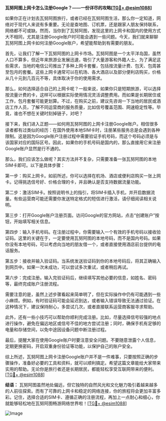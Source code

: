 **瓦努阿图上网卡怎么注册Google？——一份详尽的攻略[[TG💪+ @esim1088](https://t.me/s/esim1088)]**

如果你正在计划去瓦努阿图旅行，或者已经在瓦努阿图生活，那么你一定知道，网络对于现代人来说有多重要。无论是查地图、订机票，还是跟家人朋友保持联系，网络都不可或缺。然而，当你到了瓦努阿图，发现这里的上网卡和国内的使用方式大不相同，尤其是注册Google账户时可能会遇到一些问题。今天，我们就来聊聊瓦努阿图上网卡如何注册Google账户，希望能帮助到有需要的朋友。

首先，让我们了解一下瓦努阿图的上网卡市场。瓦努阿图是一个太平洋岛国，虽然人口不算多，但近年来旅游业发展迅速，吸引了大量游客和外籍人士。为了满足这些需求，当地的电信公司推出了多种上网卡套餐，包括按流量计费、包天、包周甚至包月的套餐。这些上网卡通常可以在机场、各大酒店以及部分便利店购买，价格从几十元到几百元不等，具体取决于你的使用需求。

那么，如何选择适合自己的上网卡呢？一般来说，如果你只是短期旅游，可以选择按流量计费的卡，这样可以根据实际使用情况灵活调整费用。而如果是长期居住或工作，包月套餐可能更划算。不过，在购买之前，建议先咨询一下当地的居民或酒店工作人员，了解不同运营商的服务质量，比如信号覆盖范围、网速稳定性等。毕竟，谁也不想在关键时刻掉链子，对吧？

接下来，我们进入正题——如何用瓦努阿图的上网卡注册Google账户。相信很多读者都有过类似的经历：在国外使用本地SIM卡时，注册某些服务总是会遇到各种限制。这是因为Google账户注册过程中需要验证手机号码，而这个号码必须是与该国家对应的国际区号。因此，如果你的手机号码是国内的，那么直接用它来注册Google账户显然是行不通的。

那么，我们应该怎么做呢？其实方法并不复杂，只需要准备一张瓦努阿图的本地SIM卡即可。以下是具体步骤：

第一步：购买上网卡。如前所述，你可以选择在机场、酒店或便利店购买一张上网卡。记得挑选信号好、价格合理的卡，并且确认是否支持数据流量功能。

第二步：激活SIM卡。按照说明书上的指引，将SIM卡插入手机，并开启数据流量。有些运营商可能还需要你发送特定格式的短信进行激活，请仔细阅读相关说明。

第三步：打开Google账户注册页面。访问Google的官方网站，点击“创建账户”按钮，开始填写相关信息。

第四步：输入手机号码。在注册过程中，你需要输入一个有效的手机号码以接收验证码。这里的关键在于，一定要使用瓦努阿图的本地号码，而不是国内号码。如果你没有本地号码，可以考虑向当地的朋友借一个，或者直接使用酒店前台提供的电话服务。

第五步：接收并输入验证码。当系统发送验证码到你的本地号码后，将其正确输入到网页中。如果一次未成功，可以尝试多次重试，或者稍后再试。

第六步：完成注册。输入完验证码后，继续填写其他必要的信息，如姓名、密码等，最终完成账户注册流程。

需要注意的是，虽然上述步骤看起来简单明了，但在实际操作中仍有可能遇到一些小麻烦。例如，有时验证码可能会延迟到达，或者输入错误导致无法通过验证。在这种情况下，建议保持耐心，多尝试几次，或者直接联系运营商客服寻求帮助。

此外，还有一些小技巧可以帮助你顺利完成注册。比如，尽量选择信号较强的地点进行操作，避免在偏远地区或信号不佳的地方尝试注册；同时，确保手机有足够的电量和存储空间，以免中途因设备问题中断注册过程。

最后，提醒大家在使用Google账户时要注意安全问题。不要随意泄露个人信息，定期更换密码，开启双重身份验证等功能，以保护自己的账户安全。

综上所述，瓦努阿图上网卡注册Google账户并不是一件难事，只要按照正确的步骤操作，准备好必要的工具和资料，就可以顺利搞定。希望这篇文章能给大家带来实用的帮助。无论你是旅行者还是长期居民，都能轻松享受互联网带来的便利。[[TG💪+ @esim1088](https://t.me/s/esim1088)]

**结语：**
瓦努阿图虽然地处偏远，但它独特的自然风光和文化魅力吸引着越来越多的人前往探索。而有了可靠的上网卡和稳定的网络连接，你的旅程将会更加丰富多彩。记住，选择合适的SIM卡、遵循正确的注册流程，再加上一点耐心和细心，你就能够轻松地在瓦努阿图畅游网络世界啦！[[TG💪+ @esim1088](https://t.me/s/esim1088)]  

![Image](https://i.postimg.cc/4NQfJmqS/Snipaste-2025-05-13-00-14-12.png)